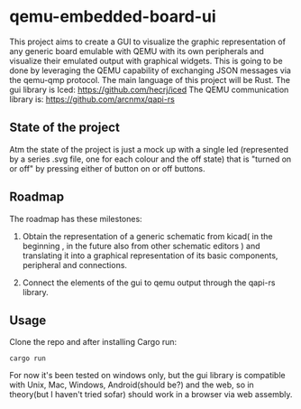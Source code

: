 # qemu-embedded-board-ui

This project aims to create a GUI to visualize the graphic representation of any generic board emulable with QEMU with its own peripherals and visualize their emulated output with graphical widgets. This is going to be done by leveraging the QEMU capability of exchanging JSON messages via the qemu-qmp protocol.
The main language of this project will be Rust.
The gui library is Iced: https://github.com/hecrj/iced
The QEMU communication library is: https://github.com/arcnmx/qapi-rs


## State of the project

Atm the state of the project is just a mock up  with a single led (represented by a series .svg file, one for each colour and the off state) that is "turned on or off" by pressing either of button on or off buttons.

## Roadmap
The roadmap has these milestones:
1. Obtain the representation of a generic schematic from kicad( in the beginning , in the future also from other schematic editors ) and translating it into a graphical representation of its basic components, peripheral and connections.

2. Connect the elements of the gui to qemu output through the qapi-rs library.

## Usage

Clone the repo and after installing Cargo run: 

```
cargo run

```

For now it's been tested on windows only, but the gui library is compatible with Unix, Mac, Windows, Android(should be?) and the web, so in theory(but I haven't tried sofar) should work in a browser via web assembly.